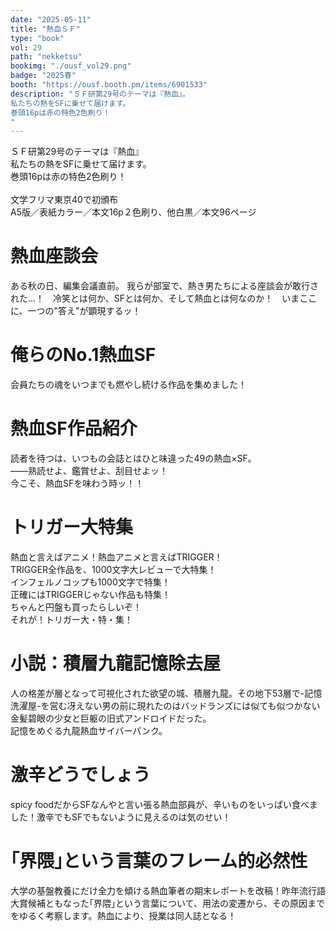 ```yaml
---
date: "2025-05-11"
title: "熱血ＳＦ"
type: "book"
vol: 29
path: "nekketsu"
bookimg: "./ousf_vol29.png"
badge: "2025春"
booth: "https://ousf.booth.pm/items/6901533"
description: "ＳＦ研第29号のテーマは『熱血』。
私たちの熱をSFに乗せて届けます。
巻頭16pは赤の特色2色刷り！
"
---
```


ＳＦ研第29号のテーマは『熱血』  
私たちの熱をSFに乗せて届けます。  
巻頭16pは赤の特色2色刷り！  
<br>
文学フリマ東京40で初頒布  
A5版／表紙カラー／本文16p２色刷り、他白黒／本文96ページ

# 熱血座談会

ある秋の日、編集会議直前。
我らが部室で、熱き男たちによる座談会が敢行された…！　冷笑とは何か、SFとは何か、そして熱血とは何なのか！　いまここに、一つの"答え"が顕現するッ！

# 俺らのNo.1熱血SF

会員たちの魂をいつまでも燃やし続ける作品を集めました！

# 熱血SF作品紹介

読者を待つは、いつもの会誌とはひと味違った49の熱血×SF。  
――熟読せよ、鑑賞せよ、刮目せよッ！  
今こそ、熱血SFを味わう時ッ！！

# トリガー大特集

熱血と言えばアニメ！熱血アニメと言えばTRIGGER！  
TRIGGER全作品を、1000文字大レビューで大特集！  
インフェルノコップも1000文字で特集！  
正確にはTRIGGERじゃない作品も特集！  
ちゃんと円盤も買ったらしいぞ！  
それが！トリガー大・特・集！

# 小説：積層九龍記憶除去屋

人の格差が層となって可視化された欲望の城、積層九龍。その地下53層で-記憶洗濯屋-を営む冴えない男の前に現れたのはバッドランズには似ても似つかない金髪碧眼の少女と巨躯の旧式アンドロイドだった。  
記憶をめぐる九龍熱血サイバーパンク。

# 激辛どうでしょう

spicy foodだからSFなんやと言い張る熱血部員が、辛いものをいっぱい食べました！激辛でもSFでもないように見えるのは気のせい！

# ｢界隈｣という言葉のフレーム的必然性

大学の基盤教養にだけ全力を傾ける熱血筆者の期末レポートを改稿！昨年流行語大賞候補ともなった｢界隈｣という言葉について、用法の変遷から、その原因までをゆるく考察します。熱血により、授業は同人誌となる！
